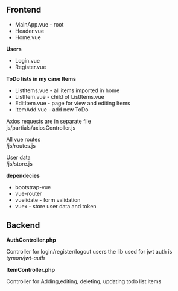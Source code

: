 <h2>Frontend</h2>

<ul>
<li> MainApp.vue - root</li>
<li>Header.vue</li>
<li>Home.vue</li></ul>

<p><b>Users</b></p>
<ul><li>Login.vue</li>
<li>Register.vue</li>
</ul>

<p><b>ToDo lists in my case Items</b></p>
<ul>
  <li>ListItems.vue - all items imported in home</li>
<li>ListItem.vue - child of ListItems.vue</li>
<li>EditItem.vue - page for view and editing Items</li>
<li>ItemAdd.vue -  add new ToDo</li>
  </ul>
</p>

<p>Axios requests are in separate file <br />
js/partials/axiosController.js
</p>
<p>All vue routes <br />
/js/routes.js
</p>
<p>User data<br />
/js/store.js
</p>
<p><b>dependecies</b></p>
<ul>
  <li>bootstrap-vue</li>
<li>vue-router</li>
<li>vuelidate - form validation</li> 
<li>vuex - store user data and token</li>
  </ul>

<h2>Backend</h2>

<p><b>AuthController.php</b></p>
<p>Controller for login/register/logout users
the lib used for jwt auth is <i>tymon/jwt-auth</i></p>

<p><b>ItemController.php</b></p>
<p>Controller for Adding,editing, deleting, updating todo list items</p>

